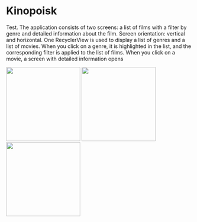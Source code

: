 # Kinopoisk
Test. The application consists of two screens: a list of films with a filter by genre and detailed information about the film. Screen orientation: vertical and horizontal. One RecyclerView is used to display a list of genres and a list of movies. When you click on a genre, it is highlighted in the list, and the corresponding filter is applied to the list of films. When you click on a movie, a screen with detailed information opens

<img src="https://user-images.githubusercontent.com/86536988/170217994-e0ffd4b0-def2-462b-b4c9-3490714e6b21.png" width="200">  <img src="https://user-images.githubusercontent.com/86536988/170217596-52f33e1e-e089-44ab-9970-76b762c6eda9.png" width="200">  <img src="https://user-images.githubusercontent.com/86536988/170217599-3e1f47a0-d8de-4f15-a9a6-7efcfe756518.png" width="200">
